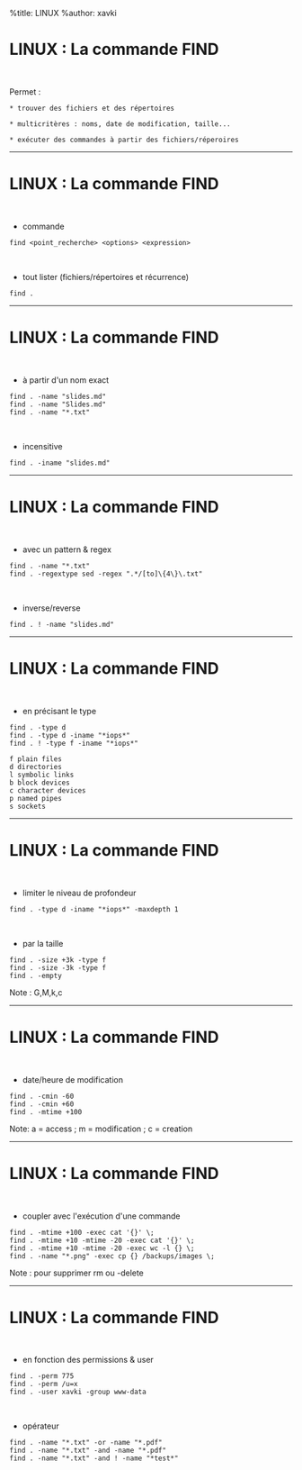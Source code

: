 %title: LINUX
%author: xavki


# LINUX : La commande FIND


<br>

Permet : 

	* trouver des fichiers et des répertoires

	* multicritères : noms, date de modification, taille...

	* exécuter des commandes à partir des fichiers/réperoires

-------------------------------------------------------------

# LINUX : La commande FIND

<br>

* commande

```
find <point_recherche> <options> <expression>
```

<br>

* tout lister (fichiers/répertoires et récurrence)

```
find .
```

-------------------------------------------------------------

# LINUX : La commande FIND

<br>

* à partir d'un nom exact

```
find . -name "slides.md"
find . -name "Slides.md"
find . -name "*.txt"
```

<br>

* incensitive

```
find . -iname "slides.md"
```

-------------------------------------------------------------

# LINUX : La commande FIND

<br>

* avec un pattern & regex

```
find . -name "*.txt"
find . -regextype sed -regex ".*/[to]\{4\}\.txt"
```

<br>

* inverse/reverse

```
find . ! -name "slides.md"
```

-------------------------------------------------------------

# LINUX : La commande FIND

<br>

* en précisant le type

```
find . -type d
find . -type d -iname "*iops*"
find . ! -type f -iname "*iops*"
```

```
f plain files
d directories
l symbolic links
b block devices
c character devices
p named pipes
s sockets
```

-------------------------------------------------------------

# LINUX : La commande FIND

<br>

* limiter le niveau de profondeur

```
find . -type d -iname "*iops*" -maxdepth 1
```

<br>

* par la taille

```
find . -size +3k -type f
find . -size -3k -type f
find . -empty
```

Note : G,M,k,c

-------------------------------------------------------------

# LINUX : La commande FIND

<br>

* date/heure de modification

```
find . -cmin -60
find . -cmin +60
find . -mtime +100
```

Note: a = access ; m = modification ; c = creation

-------------------------------------------------------------

# LINUX : La commande FIND

<br>

* coupler avec l'exécution d'une commande

```
find . -mtime +100 -exec cat '{}' \;
find . -mtime +10 -mtime -20 -exec cat '{}' \;
find . -mtime +10 -mtime -20 -exec wc -l {} \;
find . -name "*.png" -exec cp {} /backups/images \;
```

Note : pour supprimer rm ou -delete

-------------------------------------------------------------

# LINUX : La commande FIND

<br>

* en fonction des permissions & user

```
find . -perm 775
find . -perm /u=x
find . -user xavki -group www-data
```

<br>

* opérateur

```
find . -name "*.txt" -or -name "*.pdf"
find . -name "*.txt" -and -name "*.pdf"
find . -name "*.txt" -and ! -name "*test*"
```
